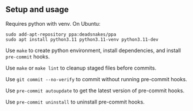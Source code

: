 ## Setup and usage
Requires python with venv. On Ubuntu:
```shell
sudo add-apt-repository ppa:deadsnakes/ppa
sudo apt install python3.11 python3.11-venv python3.11-dev
```

Use `make` to create python environment, install dependencies, and install `pre-commit` hooks.

Use `make` or `make lint` to cleanup staged files before commits.

Use `git commit --no-verify` to commit without running pre-commit hooks.

Use `pre-commit autoupdate` to get the latest version of pre-commit hooks.

Use `pre-commit uninstall` to uninstall pre-commit hooks.
